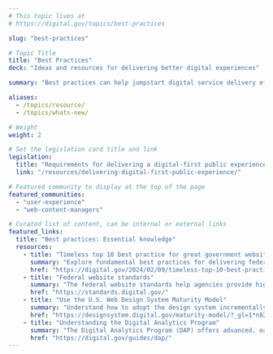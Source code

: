 ```yaml
---
# This topic lives at
# https://digital.gov/topics/best-practices

slug: "best-practices"

# Topic Title
title: "Best Practices"
deck: "Ideas and resources for delivering better digital experiences"

summary: "Best practices can help jumpstart digital service delivery efforts. Agencies and teams across the federal government frequently share resources, case studies, and learnings that other practitioners can put into practice. Using best practices contributes to less guesswork and streamlined, consistent experiences for users."

aliases:
  - /topics/resource/
  - /topics/whats-new/

# Weight
weight: 2

# Set the legislation card title and link
legislation:
  title: "Requirements for delivering a digital-first public experience"
  link: "/resources/delivering-digital-first-public-experience/"

# Featured community to display at the top of the page
featured_communities:
  - "user-experience"
  - "web-content-managers"

# Curated list of content, can be internal or external links
featured_links:
  title: "Best practices: Essential knowledge"
  resources: 
    - title: "Timeless top 10 best practice for great government websites"
      summary: "Explore fundamental best practices for delivering federal websites and digital services."
      href: "https://digital.gov/2024/02/09/timeless-top-10-best-practices-for-great-government-websites/"
    - title: "Federal website standards"
      summary: "The federal website standards help agencies provide high-quality, consistent digital experiences for everyone. They cover common visual technical elements and reflect user experience best practices."
      href: "https://standards.digital.gov/"
    - title: "Use the U.S. Web Design System Maturity Model"
      summary: "Understand how to adopt the design system incrementally and build better digital experiences."
      href: "https://designsystem.digital.gov/maturity-model/?_gl=1*n82411*_ga*MTc4OTg2MTQwOC4xNjk0NjI4NTAy*_ga_HBYXWFP794*MTcyNjYwMTkyNy4xNjcuMS4xNzI2NjAyNzc4LjAuMC4w"
    - title: "Understanding the Digital Analytics Program"
      summary: "The Digital Analytics Program (DAP) offers advanced, easy web analytics for federal agencies. All public-facing federal websites can participate."
      href: "https://digital.gov/guides/dap/"
---
```

